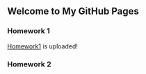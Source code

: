 ## Welcome to My GitHub Pages



### Homework 1
[Homework1](https://github.com/BU-IE-360/spring22-samet-parlak/hw1.html) is uploaded!

### Homework 2


